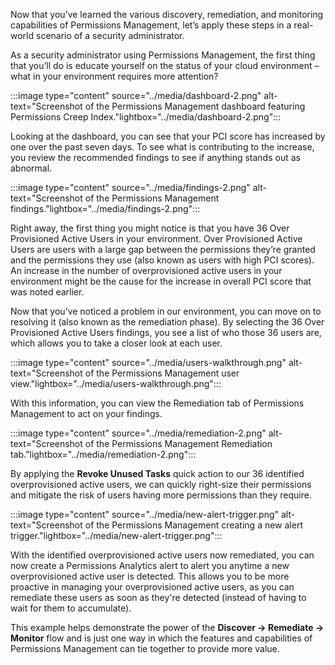 Now that you’ve learned the various discovery, remediation, and monitoring capabilities of Permissions Management, let’s apply these steps in a real-world scenario of a security administrator.

As a security administrator using Permissions Management, the first thing that you’ll do is educate yourself on the status of your cloud environment – what in your environment requires more attention?

:::image type="content" source="../media/dashboard-2.png" alt-text="Screenshot of the Permissions Management dashboard featuring Permissions Creep Index."lightbox="../media/dashboard-2.png":::

Looking at the dashboard, you can see that your PCI score has increased by one over the past seven days. To see what is contributing to the increase, you review the recommended findings to see if anything stands out as abnormal.

:::image type="content" source="../media/findings-2.png" alt-text="Screenshot of the Permissions Management findings."lightbox="../media/findings-2.png":::

Right away, the first thing you might notice is that you have 36 Over Provisioned Active Users in your environment. Over Provisioned Active Users are users with a large gap between the permissions they’re granted and the permissions they use (also known as users with high PCI scores). An increase in the number of overprovisioned active users in your environment might be the cause for the increase in overall PCI score that was noted earlier.  

Now that you’ve noticed a problem in our environment, you can move on to resolving it (also known as the remediation phase). By selecting the 36 Over Provisioned Active Users findings, you see a list of who those 36 users are, which allows you to take a closer look at each user.

:::image type="content" source="../media/users-walkthrough.png" alt-text="Screenshot of the Permissions Management user view."lightbox="../media/users-walkthrough.png":::

With this information, you can view the Remediation tab of Permissions Management to act on your findings. 

:::image type="content" source="../media/remediation-2.png" alt-text="Screenshot of the Permissions Management Remediation tab."lightbox="../media/remediation-2.png":::

By applying the **Revoke Unused Tasks** quick action to our 36 identified overprovisioned active users, we can quickly right-size their permissions and mitigate the risk of users having more permissions than they require.

:::image type="content" source="../media/new-alert-trigger.png" alt-text="Screenshot of the Permissions Management creating a new alert trigger."lightbox="../media/new-alert-trigger.png":::

With the identified overprovisioned active users now remediated, you can now create a Permissions Analytics alert to alert you anytime a new overprovisioned active user is detected. This allows you to be more proactive in managing your overprovisioned active users, as you can remediate these users as soon as they're detected (instead of having to wait for them to accumulate).

This example helps demonstrate the power of the **Discover -> Remediate -> Monitor** flow and is just one way in which the features and capabilities of Permissions Management can tie together to provide more value. 

